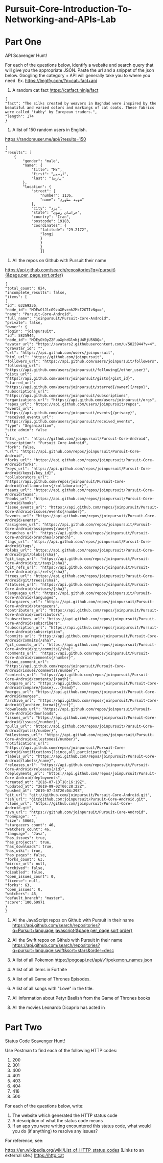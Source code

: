 # Pursuit-Core-Introduction-To-Networking-and-APIs-Lab

# Part One

API Scavenger Hunt!

For each of the questions below, identify a website and search query that will give you the appropriate JSON.  Paste the url and a snippet of the json below.  Googling the category + API will generally take you to where you need.  Ex. https://lmgtfy.com/?q=cat+fact+api

1. A random cat fact
https://catfact.ninja/fact
```
{
"fact": "The silks created by weavers in Baghdad were inspired by the beautiful and varied colors and markings of cat coats. These fabrics were called 'tabby' by European traders.",
"length": 174
}
```
1. A list of 150 random users in English.

https://randomuser.me/api/?results=150
```
{
"results": [
    {
        "gender": "male",
        "name": {
            "title": "Mr",
            "first": "آرسین",
            "last": "پارسا"
        },
        "location": {
            "street": {
                "number": 1136,
                "name": "شهید مطهری"
            },
            "city": "یزد",
            "state": "خراسان رضوی",
            "country": "Iran",
            "postcode": 19183,
            "coordinates": {
                "latitude": "29.2172",
                "longi
                }
                }
                }
                ]}
```
1. All the repos on Github with Pursuit their name

https://api.github.com/search/repositories?q={pursuit}{&page,per_page,sort,order}
```
{
"total_count": 824,
"incomplete_results": false,
"items": [
{
"id": 63269236,
"node_id": "MDEwOlJlcG9zaXRvcnk2MzI2OTIzNg==",
"name": "Pursuit-Core-Android",
"full_name": "joinpursuit/Pursuit-Core-Android",
"private": false,
"owner": {
"login": "joinpursuit",
"id": 5825944,
"node_id": "MDEyOk9yZ2FuaXphdGlvbjU4MjU5NDQ=",
"avatar_url": "https://avatars2.githubusercontent.com/u/5825944?v=4",
"gravatar_id": "",
"url": "https://api.github.com/users/joinpursuit",
"html_url": "https://github.com/joinpursuit",
"followers_url": "https://api.github.com/users/joinpursuit/followers",
"following_url": "https://api.github.com/users/joinpursuit/following{/other_user}",
"gists_url": "https://api.github.com/users/joinpursuit/gists{/gist_id}",
"starred_url": "https://api.github.com/users/joinpursuit/starred{/owner}{/repo}",
"subscriptions_url": "https://api.github.com/users/joinpursuit/subscriptions",
"organizations_url": "https://api.github.com/users/joinpursuit/orgs",
"repos_url": "https://api.github.com/users/joinpursuit/repos",
"events_url": "https://api.github.com/users/joinpursuit/events{/privacy}",
"received_events_url": "https://api.github.com/users/joinpursuit/received_events",
"type": "Organization",
"site_admin": false
},
"html_url": "https://github.com/joinpursuit/Pursuit-Core-Android",
"description": "Pursuit Core Android",
"fork": false,
"url": "https://api.github.com/repos/joinpursuit/Pursuit-Core-Android",
"forks_url": "https://api.github.com/repos/joinpursuit/Pursuit-Core-Android/forks",
"keys_url": "https://api.github.com/repos/joinpursuit/Pursuit-Core-Android/keys{/key_id}",
"collaborators_url": "https://api.github.com/repos/joinpursuit/Pursuit-Core-Android/collaborators{/collaborator}",
"teams_url": "https://api.github.com/repos/joinpursuit/Pursuit-Core-Android/teams",
"hooks_url": "https://api.github.com/repos/joinpursuit/Pursuit-Core-Android/hooks",
"issue_events_url": "https://api.github.com/repos/joinpursuit/Pursuit-Core-Android/issues/events{/number}",
"events_url": "https://api.github.com/repos/joinpursuit/Pursuit-Core-Android/events",
"assignees_url": "https://api.github.com/repos/joinpursuit/Pursuit-Core-Android/assignees{/user}",
"branches_url": "https://api.github.com/repos/joinpursuit/Pursuit-Core-Android/branches{/branch}",
"tags_url": "https://api.github.com/repos/joinpursuit/Pursuit-Core-Android/tags",
"blobs_url": "https://api.github.com/repos/joinpursuit/Pursuit-Core-Android/git/blobs{/sha}",
"git_tags_url": "https://api.github.com/repos/joinpursuit/Pursuit-Core-Android/git/tags{/sha}",
"git_refs_url": "https://api.github.com/repos/joinpursuit/Pursuit-Core-Android/git/refs{/sha}",
"trees_url": "https://api.github.com/repos/joinpursuit/Pursuit-Core-Android/git/trees{/sha}",
"statuses_url": "https://api.github.com/repos/joinpursuit/Pursuit-Core-Android/statuses/{sha}",
"languages_url": "https://api.github.com/repos/joinpursuit/Pursuit-Core-Android/languages",
"stargazers_url": "https://api.github.com/repos/joinpursuit/Pursuit-Core-Android/stargazers",
"contributors_url": "https://api.github.com/repos/joinpursuit/Pursuit-Core-Android/contributors",
"subscribers_url": "https://api.github.com/repos/joinpursuit/Pursuit-Core-Android/subscribers",
"subscription_url": "https://api.github.com/repos/joinpursuit/Pursuit-Core-Android/subscription",
"commits_url": "https://api.github.com/repos/joinpursuit/Pursuit-Core-Android/commits{/sha}",
"git_commits_url": "https://api.github.com/repos/joinpursuit/Pursuit-Core-Android/git/commits{/sha}",
"comments_url": "https://api.github.com/repos/joinpursuit/Pursuit-Core-Android/comments{/number}",
"issue_comment_url": "https://api.github.com/repos/joinpursuit/Pursuit-Core-Android/issues/comments{/number}",
"contents_url": "https://api.github.com/repos/joinpursuit/Pursuit-Core-Android/contents/{+path}",
"compare_url": "https://api.github.com/repos/joinpursuit/Pursuit-Core-Android/compare/{base}...{head}",
"merges_url": "https://api.github.com/repos/joinpursuit/Pursuit-Core-Android/merges",
"archive_url": "https://api.github.com/repos/joinpursuit/Pursuit-Core-Android/{archive_format}{/ref}",
"downloads_url": "https://api.github.com/repos/joinpursuit/Pursuit-Core-Android/downloads",
"issues_url": "https://api.github.com/repos/joinpursuit/Pursuit-Core-Android/issues{/number}",
"pulls_url": "https://api.github.com/repos/joinpursuit/Pursuit-Core-Android/pulls{/number}",
"milestones_url": "https://api.github.com/repos/joinpursuit/Pursuit-Core-Android/milestones{/number}",
"notifications_url": "https://api.github.com/repos/joinpursuit/Pursuit-Core-Android/notifications{?since,all,participating}",
"labels_url": "https://api.github.com/repos/joinpursuit/Pursuit-Core-Android/labels{/name}",
"releases_url": "https://api.github.com/repos/joinpursuit/Pursuit-Core-Android/releases{/id}",
"deployments_url": "https://api.github.com/repos/joinpursuit/Pursuit-Core-Android/deployments",
"created_at": "2016-07-13T18:16:19Z",
"updated_at": "2019-09-02T00:28:22Z",
"pushed_at": "2019-07-28T20:04:29Z",
"git_url": "git://github.com/joinpursuit/Pursuit-Core-Android.git",
"ssh_url": "git@github.com:joinpursuit/Pursuit-Core-Android.git",
"clone_url": "https://github.com/joinpursuit/Pursuit-Core-Android.git",
"svn_url": "https://github.com/joinpursuit/Pursuit-Core-Android",
"homepage": "",
"size": 50662,
"stargazers_count": 46,
"watchers_count": 46,
"language": "Java",
"has_issues": true,
"has_projects": true,
"has_downloads": true,
"has_wiki": true,
"has_pages": false,
"forks_count": 63,
"mirror_url": null,
"archived": false,
"disabled": false,
"open_issues_count": 0,
"license": null,
"forks": 63,
"open_issues": 0,
"watchers": 46,
"default_branch": "master",
"score": 100.69971
}
}
```
1. All the JavaScript repos on Github with Pursuit in their name
https://api.github.com/search/repositories?q=Pursuit+language:javascript{&page,per_page,sort,order}

1. All the Swift repos on Github with Pursuit in their name
https://api.github.com/search/repositories?q=pursuit+language:swift&sort=stars&order=desc

1. A list of all Pokemon
https://pogoapi.net/api/v1/pokemon_names.json
1. A list of all items in Fortnite
1. A list of all Game of Thrones Episodes.
1. A list of all songs with "Love" in the title.
1. All information about Petyr Baelish from the Game of Thrones books
1. All the movies Leonardo Dicaprio has acted in

# Part Two

Status Code Scavenger Hunt!

Use Postman to find each of the following HTTP codes:


1. 200
1. 301
1. 400
1. 401
1. 403
1. 404
1. 418
1. 500


For each of the questions below, write:

1. The website which generated the HTTP status code
2. A description of what the status code means
3. If an app you were writing encountered this status code, what would you do (if anything) to resolve any issues?


For reference, see:

https://en.wikipedia.org/wiki/List_of_HTTP_status_codes (Links to an external site.)
https://http.cat



